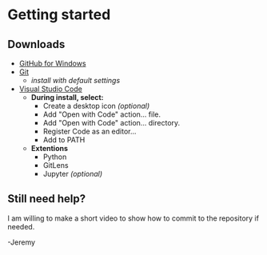 # Getting started
## Downloads 
* [GitHub for Windows](https://desktop.github.com/)
* [Git](https://git-scm.com/)
  * *install with default settings*
* [Visual Studio Code](https://code.visualstudio.com/)
  * **During install, select:**
    * Create a desktop icon *(optional)*
    * Add "Open with Code" action... file.
    * Add "Open with Code" action... directory.
    * Register Code as an editor...
    * Add to PATH
  * **Extentions**
	* Python
	* GitLens
	* Jupyter *(optional)*
## Still need help?
I am willing to make a short video to show how to commit to the repository if needed.

-Jeremy
